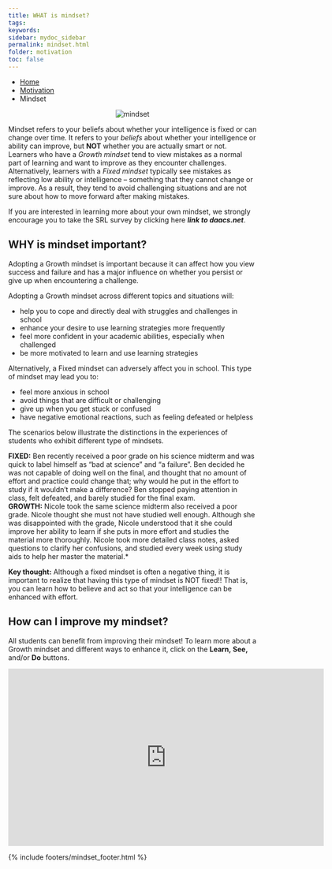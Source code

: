 ```yaml
---
title: WHAT is mindset?
tags: 
keywords: 
sidebar: mydoc_sidebar
permalink: mindset.html
folder: motivation
toc: false
---
```


<ul class="breadcrumb">
    <li><a href="index.html">Home</a></li>
    <li><a href="motivation.html">Motivation</a></li>
    <li class="active">Mindset</li>
</ul>

<center><img src='images/Mindset1.png' alt='mindset' /></center>

Mindset refers to your beliefs about whether your intelligence is fixed or can change over time. It refers to your *beliefs* about whether your intelligence or ability can improve, but **NOT** whether you are actually smart or not. Learners who have a *Growth mindset* tend to view mistakes as a normal part of learning and want to improve as they encounter challenges. Alternatively, learners with a *Fixed mindset* typically see mistakes as reflecting low ability or intelligence – something that they cannot change or improve. As a result, they tend to avoid challenging situations and are not sure about how to move forward after making mistakes. 

If you are interested in learning more about your own mindset, we strongly encourage you to take the SRL survey by clicking here ***link to daacs.net***.

## WHY is mindset important?
Adopting a Growth mindset is important because it can affect how you view success and failure and has a major influence on whether you persist or give up when encountering a challenge. 

Adopting a Growth mindset across different topics and situations will: 

- help you to cope and directly deal with struggles and challenges in school
- enhance your desire to use learning strategies more frequently 
- feel more confident in your academic abilities, especially when challenged
- be more motivated to learn and use learning strategies 

Alternatively, a Fixed mindset can adversely affect you in school. This type of mindset may lead you to: 

- feel more anxious in school
- avoid things that are difficult or challenging
- give up when you get stuck or confused 
- have negative emotional reactions, such as feeling defeated or helpless

The scenarios below illustrate the distinctions in the experiences of students who exhibit different type of mindsets.

<div markdown="span" class="alert alert-danger" role="alert"><i class="fa fa-exclamation-circle"></i> <b>FIXED:</b>
Ben recently received a poor grade on his science midterm and was quick to label himself as “bad at science” and “a failure”. Ben decided he was not capable of doing well on the final, and thought that no amount of effort and practice could change that; why would he put in the effort to study if it wouldn’t make a difference? Ben stopped paying attention in class, felt defeated, and barely studied for the final exam.
</div>

<div markdown="span" class="alert alert-info" role="alert"><i class="fa fa-info-circle"></i> <b>GROWTH:</b>
Nicole took the same science midterm also received a poor grade. Nicole thought she must not have studied well enough. Although she was disappointed with the grade, Nicole understood that it she could improve her ability to learn if she puts in more effort and studies the material more thoroughly. Nicole took more detailed class notes, asked questions to clarify her confusions, and studied every week using study aids to help her master the material.*
</div>

**Key thought:** Although a fixed mindset is often a negative thing, it is important to realize that having this type of mindset is NOT fixed!! That is, you can learn how to believe and act so that your intelligence can be enhanced with effort.

## How can I improve my mindset?

All students can benefit from improving their mindset! To learn more about a Growth mindset and different ways to enhance it, click on the **Learn, See,** and/or **Do** buttons. 

<div class="embed-responsive embed-responsive-16by9"><iframe iframe class="embed-responsive-item" src="https://player.vimeo.com/video/207330839" width="640" height="360" frameborder="0" webkitallowfullscreen mozallowfullscreen allowfullscreen></iframe></div>

<!-- 
## How was Mindset measured on the SRL survey?

The SRL survey measured both your Growth and Fixed mindset. You were asked to respond to the six statements. We combine your responses on the three Growth and three Fixed mindset statements to determine your Mindset profile. 

### Growth Mindset

* No matter who you are, you can significantly change your intelligence level.
* You can always greatly change how intelligent you are.
* No matter how much intelligence you have, you can always change it quite a bit.

### Fixed Mindset


* You have a certain amount of intelligence, and you can't really do much about it.
* Your intelligence is something about you that you can't change very much.
* You can learn new things, but you can't really change your basic intelligence.
--> 


{% include footers/mindset_footer.html %}
